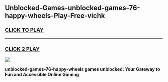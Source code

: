 
## Unblocked-Games-unblocked-games-76-happy-wheels-Play-Free-vichk
<h3>
<a href="https://premium76.site?title=unblocked-games-76-happy-wheels&ref=10A">CLICK TO PLAY</a></h3>
<hr>

<h3>
<a href="https://premium76.site?title=unblocked-games-76-happy-wheels&ref=10A">CLICK 2 PLAY</a>
  
</h3>

<a href="https://premium76.site?title=unblocked-games-76-happy-wheels&ref=10A"><img src="https://clearcache.store/games.png"></a>


**unblocked-games-76-happy-wheels games unblocked: Your Gateway to Fun and Accessible Online Gaming**
